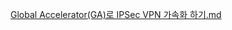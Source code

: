 

[Global Accelerator(GA)로 IPSec VPN 가속화 하기.md](https://github.com/alibabacloudkorea/ACKC/blob/main/Global%20Accelerator(GA)%EB%A1%9C%20IPSec%20VPN%20%EA%B0%80%EC%86%8D%ED%99%94%20%ED%95%98%EA%B8%B0.md)

[]()

[]()


[]()

[]()

[]()


[]()

[]()

[]()

[]()

[]()

[]()